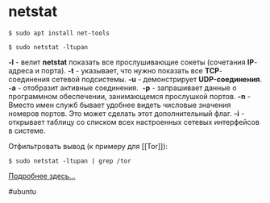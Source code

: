 # netstat

```
$ sudo apt install net-tools

$ sudo netstat -ltupan
```


**-l**  - велит **netstat** показать все прослушивающие сокеты (сочетания **IP**-адреса и порта). 
**-t** - указывает, что нужно показать все **TCP**-соединения сетевой подсистемы. 
**-u** - демонстрирует **UDP-соединения**. 
**-a** - отобразит активные соединения.  
**-p** - запрашивает данные о программном обеспечении, занимающемся прослушкой портов.
**-n** - Вместо имен служб бывает удобнее видеть числовые значения номеров портов. Это может сделать этот дополнительный флаг.
**-i** - открывает таблицу со списком всех настроенных сетевых интерфейсов в системе.

Отфильтровать вывод (к примеру для [[Tor]]):
```
$ sudo netstat -ltupan | grep /tor
```

[Подробнее здесь...](https://blog.sedicomm.com/2019/02/27/4-sposoba-uznat-kakie-porty-proslushivayutsya-v-linux/)

#ubuntu